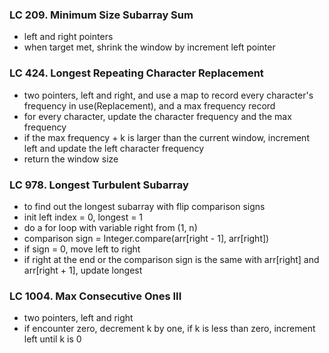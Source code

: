 ### LC 209. Minimum Size Subarray Sum
* left and right pointers
* when target met, shrink the window by increment left pointer


### LC 424. Longest Repeating Character Replacement
* two pointers, left and right, and use a map to record every character's frequency in use(Replacement), and a max frequency record
* for every character, update the character frequency and the max frequency
* if the max frequency + k is larger than the current window, increment left and update the left character frequency
* return the window size


### LC 978. Longest Turbulent Subarray
* to find out the longest subarray with flip comparison signs
* init left index = 0, longest = 1
* do a for loop with variable right from (1, n)
* comparison sign = Integer.compare(arr[right - 1], arr[right])
* if sign = 0, move left to right
* if right at the end or the comparison sign is the same with arr[right] and arr[right + 1], update longest
### LC 1004. Max Consecutive Ones III
* two pointers, left and right
* if encounter zero, decrement k by one, if k is less than zero, increment left until k is 0